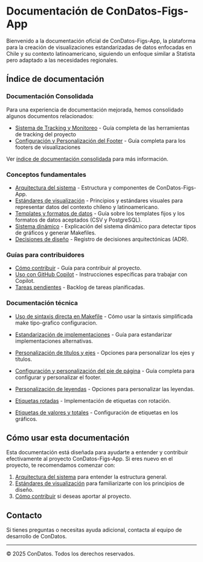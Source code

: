 # Documentación de ConDatos-Figs-App

Bienvenido a la documentación oficial de ConDatos-Figs-App, la plataforma para la creación de visualizaciones estandarizadas de datos enfocadas en Chile y su contexto latinoamericano, siguiendo un enfoque similar a Statista pero adaptado a las necesidades regionales.

## Índice de documentación

### Documentación Consolidada

Para una experiencia de documentación mejorada, hemos consolidado algunos documentos relacionados:

- [Sistema de Tracking y Monitoreo](consolidated/TRACKING.md) - Guía completa de las herramientas de tracking del proyecto
- [Configuración y Personalización del Footer](consolidated/FOOTER.md) - Guía completa para los footers de visualizaciones

Ver [índice de documentación consolidada](consolidated/README.md) para más información.

### Conceptos fundamentales

- [Arquitectura del sistema](ARCHITECTURE.md) - Estructura y componentes de ConDatos-Figs-App.
- [Estándares de visualización](VISUALIZATIONS_STANDARDS.md) - Principios y estándares visuales para representar datos del contexto chileno y latinoamericano.
- [Templates y formatos de datos](TEMPLATES_DATA_FORMATS.md) - Guía sobre los templates fijos y los formatos de datos aceptados (CSV y PostgreSQL).
- [Sistema dinámico](DYNAMIC_SYSTEM.md) - Explicación del sistema dinámico para detectar tipos de gráficos y generar Makefiles.
- [Decisiones de diseño](DECISIONS.md) - Registro de decisiones arquitectónicas (ADR).

### Guías para contribuidores

- [Cómo contribuir](CONTRIBUTING.md) - Guía para contribuir al proyecto.
- [Uso con GitHub Copilot](COPILOT.md) - Instrucciones específicas para trabajar con Copilot.
- [Tareas pendientes](TASKS.md) - Backlog de tareas planificadas.

### Documentación técnica

- [Uso de sintaxis directa en Makefile](DIRECT_SYNTAX.md) - Cómo usar la sintaxis simplificada make tipo-grafico configuracion.
- [Estandarización de implementaciones](STANDARDIZATION.md) - Guía para estandarizar implementaciones alternativas.

- [Personalización de títulos y ejes](AXIS_TITLE_CUSTOMIZATION.md) - Opciones para personalizar los ejes y títulos.
- [Configuración y personalización del pie de página](consolidated/FOOTER.md) - Guía completa para configurar y personalizar el footer.
- [Personalización de leyendas](LEGEND_CUSTOMIZATION.md) - Opciones para personalizar las leyendas.
- [Etiquetas rotadas](ROTATED_LABELS.md) - Implementación de etiquetas con rotación.
- [Etiquetas de valores y totales](VALUE_TOTAL_LABELS.md) - Configuración de etiquetas en los gráficos.

## Cómo usar esta documentación

Esta documentación está diseñada para ayudarte a entender y contribuir efectivamente al proyecto ConDatos-Figs-App. Si eres nuevo en el proyecto, te recomendamos comenzar con:

1. [Arquitectura del sistema](ARCHITECTURE.md) para entender la estructura general.
2. [Estándares de visualización](VISUALIZATIONS_STANDARDS.md) para familiarizarte con los principios de diseño.
3. [Cómo contribuir](CONTRIBUTING.md) si deseas aportar al proyecto.

## Contacto

Si tienes preguntas o necesitas ayuda adicional, contacta al equipo de desarrollo de ConDatos.

---

© 2025 ConDatos. Todos los derechos reservados.
